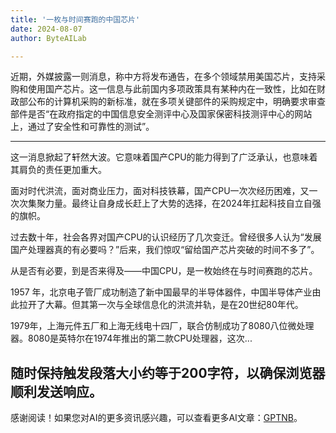```yaml
---
title: '一枚与时间赛跑的中国芯片'
date: 2024-08-07
author: ByteAILab

---
```


近期，外媒披露一则消息，称中方将发布通告，在多个领域禁用美国芯片，支持采购和使用国产芯片。这一信息与此前国内多项政策具有某种内在一致性，比如在财政部公布的计算机采购的新标准，就在多项关键部件的采购规定中，明确要求审查部件是否“在政府指定的中国信息安全测评中心及国家保密科技测评中心的网站上，通过了安全性和可靠性的测试”。

---


这一消息掀起了轩然大波。它意味着国产CPU的能力得到了广泛承认，也意味着其肩负的责任更加重大。

面对时代洪流，面对商业压力，面对科技铁幕，国产CPU一次次经历困难，又一次次集聚力量。最终让自身成长赶上了大势的选择，在2024年扛起科技自立自强的旗帜。

过去数十年，社会各界对国产CPU的认识经历了几次变迁。曾经很多人认为“发展国产处理器真的有必要吗？”后来，我们惊叹“留给国产芯片突破的时间不多了”。

从是否有必要，到是否来得及——中国CPU，是一枚始终在与时间赛跑的芯片。

1957 年，北京电子管厂成功制造了新中国最早的半导体器件，中国半导体产业由此拉开了大幕。但其第一次与全球信息化的洪流并轨，是在20世纪80年代。

1979年，上海元件五厂和上海无线电十四厂，联合仿制成功了8080八位微处理器。8080是英特尔在1974年推出的第二款CPU处理器，这次...

随时保持触发段落大小约等于200字符，以确保浏览器顺利发送响应。
---
感谢阅读！如果您对AI的更多资讯感兴趣，可以查看更多AI文章：[GPTNB](https://gptnb.com)。